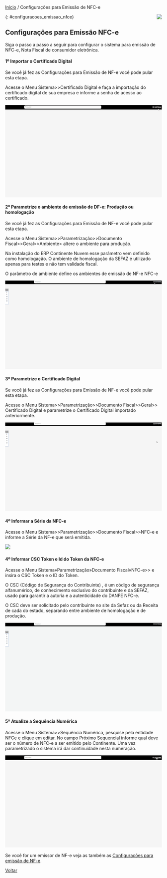 [Início](index.md) / Configurações para Emissão de NFC-e

<a href="http://docs.continentenuvem.com.br/dicas.html#dicas"><img align="right" src="http://docs.continentenuvem.com.br/images/dicas.png"></a>



{: #configuracoes_emissao_nfce}

## Configurações para Emissão NFC-e

Siga o passo a passo a seguir para configurar o sistema para emissão de NFC-e, Nota Fiscal de consumidor eletrônica.



#### 1º Importar o Certificado Digital

Se você já fez as  Configurações para Emissão de NF-e você pode pular esta etapa.

Acesse o Menu Sistema>>Certificado Digital e faça a importação do certificado digital de sua empresa e informe a senha de acesso ao certificado.

![](images/configuracoes_nfe_importar_certificado.gif)



#### 2º Parametrize o ambiente de emissão de DF-e: Produção ou homologação

Se você já fez as  Configurações para Emissão de NF-e você pode pular esta etapa.

Acesse o Menu Sistema>>Parametrização>>Documento Fiscal>>Geral>>Ambiente> altere o ambiente para produção.

Na instalação do ERP Continente Nuvem esse parâmetro vem definido como homologação. O ambiente de homologação da SEFAZ é utilizado apenas para testes e não tem validade fiscal.

O parâmetro de ambiente define os ambientes de emissão de NF-e NFC-e

![](images\configuracoes_nfe_parametrizar_ambiente.gif)



#### 3º Parametrize o Certificado Digital 

Se você já fez as  Configurações para Emissão de NF-e você pode pular esta etapa.

Acesse o Menu Sistema>>Parametrização>>Documento Fiscal>>Geral>> Certificado Digital e parametrize o Certificado Digital importado anteriormente.

![](images\configuracoes_nfe_parametrizar_certificado1.gif)



#### 4º Informar a Série da NFC-e

Acesse o Menu Sistema>>Parametrização>>Documento Fiscal>>NFC-e e informe a Série da NF-e que será emitida.

![](\images\configuracoes_nfce_serie1.gif)



#### 4º Informar CSC Token e Id do Token da NFC-e

Acesse o Menu Sistema»Parametrização»Documento Fiscal»NFC-e>> e insira o CSC Token e o ID do Token.

O CSC (Código de Segurança do Contribuinte) , é um código de segurança alfanumérico, de conhecimento exclusivo do contribuinte e da SEFAZ, usado para garantir a autoria e a autenticidade do DANFE NFC-e.

O CSC deve ser solicitado pelo contribuinte no site da Sefaz ou da Receita de cada do estado, separando entre ambiente de homologação e de produção.



![](images/configuracoes_nfce_csc_token.gif)



#### 5º Atualize a Sequência Numérica

Acesse o Menu Sistema>>Sequência Numérica, pesquise pela entidade NFCe e clique em editar. No campo Próximo Sequencial informe qual deve ser o número de NFC-e a ser emitido pelo Continente. Uma vez parametrizado o sistema irá dar continuidade nesta numeração.

![](images/configuracoes_nfce_sequencia_numerica.gif)



Se você for um emissor de NF-e veja as também as [Configurações para emissão de NF-e](configuracoes_emissao_nfe).





[Voltar](index.md)

